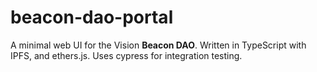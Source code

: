# beacon-dao-portal

A minimal web UI for the Vision **Beacon DAO**. Written in TypeScript with
IPFS, and ethers.js. Uses cypress for integration testing.
